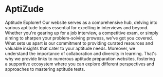 # AptiZude
Aptitude Explorer!
Our website serves as a comprehensive hub, delving into various aptitude topics essential for excelling in interviews and beyond.
Whether you're gearing up for a job interview, a competitive exam, or simply aiming to sharpen your problem-solving prowess, we've got you covered.
What sets us apart is our commitment to providing curated resources and valuable insights that cater to your aptitude needs.
Moreover, we understand the importance of collaboration and diversity in learning. 
That's why we provide links to numerous aptitude preparation websites, fostering a supportive ecosystem where you can explore different perspectives and approaches to mastering aptitude tests.
